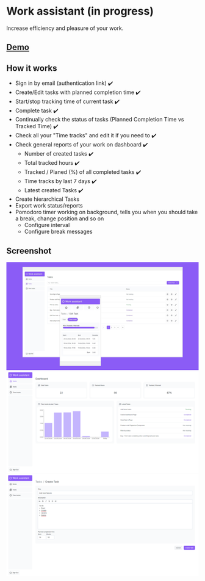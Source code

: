 # Work assistant (in progress)

Increase efficiency and pleasure of your work.

## [Demo](https://work-assistant-puce.vercel.app/)

## How it works

- Sign in by email (authentication link) :heavy_check_mark:
- Create/Edit tasks with planned completion time :heavy_check_mark:
- Start/stop tracking time of current task :heavy_check_mark:
- Complete task :heavy_check_mark:
- Continually check the status of tasks (Planned Completion Time vs Tracked Time) :heavy_check_mark:
- Check all your "Time tracks" and edit it if you need to :heavy_check_mark:
- Check general reports of your work on dashboard :heavy_check_mark:
  - Number of created tasks :heavy_check_mark:
  - Total tracked hours :heavy_check_mark:
  - Tracked / Planed (%) of all completed tasks :heavy_check_mark:
  - Time tracks by last 7 days :heavy_check_mark:
  - Latest created Tasks :heavy_check_mark:
- Create hierarchical Tasks
- Export work status/reports
- Pomodoro timer working on background, tells you when you should take a break, change position and so on
  - Configure interval
  - Configure break messages

## Screenshot

![Home](screenshots/opengraph-image.png)
![Dashboard](screenshots/work-assistant-dashboard.png)
![Create Task](screenshots/create-task.png)
